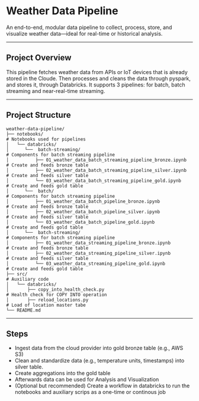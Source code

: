 # Weather Data Pipeline

An end-to-end, modular data pipeline to collect, process, store, and visualize weather data—ideal for real-time or historical analysis.

---

## Project Overview

This pipeline fetches weather data from APIs or IoT devices that is already stored in the Cloude. Then processes and cleans the data through pyspark, and stores it, through Databricks. It supports 3 pipelines: for batch,  batch streaming and near-real-time streaming. 

---

## Project Structure

```
weather-data-pipeline/
├── notebooks/                                                             # Notebooks used for pipelines
│   └── databricks/                                                        
│      └──  batch-streaming/                                               # Components for batch streaming pipeline
│          ├── 01_weather_data_batch_streaming_pipeline_bronze.ipynb       # Create and feeds bronze table              
│          ├── 02_weather_data_batch_streaming_pipeline_silver.ipynb       # Create and feeds silver table                   
│          └── 03_weather_data_batch_streaming_pipeline_gold.ipynb         # Create and feeds gold table               
│      └──  batch/                                                         # Components for batch streaming pipeline
│          ├── 01_weather_data_batch_pipeline_bronze.ipynb                 # Create and feeds bronze table              
│          ├── 02_weather_data_batch_pipeline_silver.ipynb                 # Create and feeds silver table                   
│          └── 03_weather_data_batch_pipeline_gold.ipynb                   # Create and feeds gold table    
│      └──  batch-streaming/                                               # Components for batch streaming pipeline
│          ├── 01_weather_data_streaming_pipeline_bronze.ipynb             # Create and feeds bronze table              
│          ├── 02_weather_data_streaming_pipeline_silver.ipynb             # Create and feeds silver table                   
│          └── 03_weather_data_streaming_pipeline_gold.ipynb               # Create and feeds gold table    
├── src/                                                                   # Auxiliary code
│   └── databricks/                                                        
│       ├── copy_into_health_check.py                                      # Health check for COPY INTO operation
│       ├── reload_locations.py                                            # Load of location master tabe          
└── README.md
```

---

## Steps
- Ingest data from the cloud provider into gold bronze table (e.g., AWS S3)
- Clean and standardize data (e.g., temperature units, timestamps) into silver table.
- Create aggregations into the gold table
- Afterwards data can be used for Analysis and Visualization
- (Optional but recommended) Create a workflow in databricks to run the notebooks and auxiliary scrips as a one-time or continous job